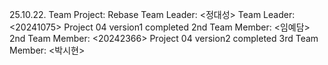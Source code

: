 25.10.22. Team Project: Rebase
Team Leader: <정대성>
Team Leader: <20241075>
Project 04 version1 completed
2nd Team Member: <임예담>
2nd Team Member: <20242366>
Project 04 version2 completed
3rd Team Member: <박시현>